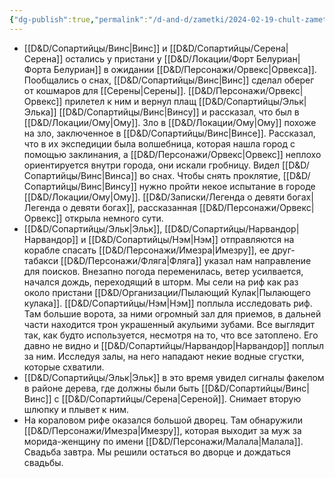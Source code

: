 ```yaml
---
{"dg-publish":true,"permalink":"/d-and-d/zametki/2024-02-19-chult-zametki-o-sessii/","created":"2024-02-19T19:23:20.290+03:00","updated":"2024-03-05T00:28:55.117+03:00"}
---
```



- [[D&D/Сопартийцы/Винс\|Винс]] и [[D&D/Сопартийцы/Серена\|Серена]] остались у пристани у [[D&D/Локации/Форт Белуриан\|Форта Белуриан]] в ожидании [[D&D/Персонажи/Орвекс\|Орвекса]]. Пообщались о снах, [[D&D/Сопартийцы/Винс\|Винс]] сделал оберег от кошмаров для [[Серены\|Серены]]. [[D&D/Персонажи/Орвекс\|Орвекс]] прилетел к ним и вернул плащ [[D&D/Сопартийцы/Эльк\|Элька]] [[D&D/Сопартийцы/Винс\|Винсу]] и рассказал, что был в [[D&D/Локации/Ому\|Ому]]. Зло в [[D&D/Локации/Ому\|Ому]] похоже на зло, заключенное в [[D&D/Сопартийцы/Винс\|Винсе]]. Рассказал, что в их экспедиции была волшебница, которая нашла город с помощью заклинания, а [[D&D/Персонажи/Орвекс\|Орвекс]] неплохо ориентируется внутри города, они искали гробницу. Видел [[D&D/Сопартийцы/Винс\|Винса]] во снах. Чтобы снять проклятие, [[D&D/Сопартийцы/Винс\|Винсу]] нужно пройти некое испытание в городе [[D&D/Локации/Ому\|Ому]]. [[D&D/Записки/Легенда о девяти богах\|Легенда о девяти богах]], рассказанная [[D&D/Персонажи/Орвекс\|Орвекс]] открыла немного сути. 
- [[D&D/Сопартийцы/Эльк\|Эльк]], [[D&D/Сопартийцы/Нарвандор\|Нарвандор]] и [[D&D/Сопартийцы/Нэм\|Нэм]] отправляются на корабле спасать [[D&D/Персонажи/Имезра\|Имезру]], ее друг-табакси [[D&D/Персонажи/Фляга\|Фляга]] указал нам направление для поисков. Внезапно погода переменилась, ветер усилвается, начался дождь, переходящий в шторм. Мы сели на риф как раз около пристани [[D&D/Организации/Пылающий Кулак\|Пылающего кулака]]. [[D&D/Сопартийцы/Нэм\|Нэм]] поплыла исследовать риф. Там большие ворота, за ними огромный зал для приемов, в дальней части находится трон украшенный акульими зубами. Все выглядит так, как будто используется, несмотря на то, что все затоплено. Его давно не видно и [[D&D/Сопартийцы/Нарвандор\|Нарвандор]] поплыл за ним. Исследуя залы, на него нападают некие водные сгустки, которые схватили.
- [[D&D/Сопартийцы/Эльк\|Эльк]] в это время увидел сигналы факелом в районе дерева, где должны были быть [[D&D/Сопартийцы/Винс\|Винс]] с [[D&D/Сопартийцы/Серена\|Сереной]]. Снимает вторую шлюпку и плывет к ним.
- На кораловом рифе оказался большой дворец. Там обнаружили [[D&D/Персонажи/Имезра\|Имезру]], которая выходит за муж за морида-женщину по имени [[D&D/Персонажи/Малала\|Малала]]. Свадьба завтра. Мы решили остаться во дворце и дождаться свадьбы. 
